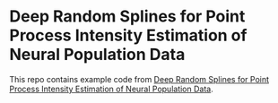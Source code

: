 # Deep Random Splines for Point Process Intensity Estimation of Neural Population Data

This repo contains example code from [Deep Random Splines for Point Process Intensity Estimation of Neural Population Data](https://arxiv.org/abs/1903.02610).